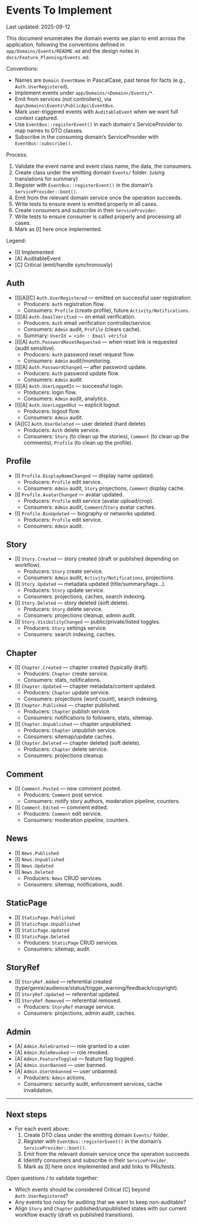 # Events To Implement

Last updated: 2025-09-12

This document enumerates the domain events we plan to emit across the application, following the conventions defined in `app/Domains/Events/README.md` and the design notes in `docs/Feature_Planning/Events.md`.

Conventions:
- Names are `Domain.EventName` in PascalCase, past tense for facts (e.g., `Auth.UserRegistered`).
- Implement events under `app/Domains/<Domain>/Events/*`.
- Emit from services (not controllers), via `App\Domains\Events\PublicApi\EventBus`.
- Mark user-triggered events with `AuditableEvent` when we want full context captured.
- Use `EventBus::registerEvent()` in each domain's ServiceProvider to map names to DTO classes.
- Subscribe in the consuming domain’s ServiceProvider with `EventBus::subscribe()`.

Process:
1) Validate the event name and event class name, the data, the consumers.
2) Create class under the emitting domain `Events/` folder. (using translations for summary)
3) Register with `EventBus::registerEvent()` in the domain’s `ServiceProvider::boot()`.
4) Emit from the relevant domain service once the operation succeeds.
5) Write tests to ensure event is emitted properly in all cases.
6) Create consumers and subscribe in their `ServiceProvider`.
7) Write tests to ensure consumer is called properly and processing all cases.
8) Mark as [I] here once implemented.

Legend:
- [I] Implemented
- [A] AuditableEvent
- [C] Critical (emit/handle synchronously)

## Auth
- [I][A][C] `Auth.UserRegistered` — emitted on successful user registration.
  - Producers: `Auth` registration flow.
  - Consumers: `Profile` (create profile), future `Activity/Notifications`.
- [I][A] `Auth.EmailVerified` — on email verification.
  - Producers: `Auth` email verification controller/service.
  - Consumers: `Admin` audit, `Profile` (clears cache).
  - Summary: `UserId = <id> : Email vérifié`
- [I][A] `Auth.PasswordResetRequested` — when reset link is requested (audit sensitive).
  - Producers: `Auth` password reset request flow.
  - Consumers: `Admin` audit/monitoring.
- [I][A] `Auth.PasswordChanged` — after password update.
  - Producers: `Auth` password update flow.
  - Consumers: `Admin` audit
- [I][A] `Auth.UserLoggedIn` — successful login.
  - Producers: login flow.
  - Consumers: `Admin` audit, analytics.
- [I][A] `Auth.UserLoggedOut` — explicit logout.
  - Producers: logout flow.
  - Consumers: `Admin` audit.
- [A][C] `Auth.UserDeleted` — user deleted (hard delete).
  - Producers: `Auth` delete service.
  - Consumers: `Story` (to clean up the stories), `Comment` (to clean up the comments), `Profile` (to clean up the profile).

## Profile
- [I] `Profile.DisplayNameChanged` — display name updated.
  - Producers: `Profile` edit service.
  - Consumers: `Admin` audit, `Story` projections, `Comment` display cache.
- [I] `Profile.AvatarChanged` — avatar updated.
  - Producers: `Profile` edit service (avatar upload/crop).
  - Consumers: `Admin` audit, `Comment`/`Story` avatar caches.
- [I] `Profile.BioUpdated` — biography or networks updated.
  - Producers: `Profile` edit service.
  - Consumers: `Admin` audit.

## Story
- [I] `Story.Created` — story created (draft or published depending on workflow).
  - Producers: `Story` create service.
  - Consumers: `Admin` audit, `Activity/Notifications`, projections.
- [I] `Story.Updated` — metadata updated (title/summary/tags...).
  - Producers: `Story` update service.
  - Consumers: projections, caches, search indexing.
- [I] `Story.Deleted` — story deleted (soft delete).
  - Producers: `Story` delete service.
  - Consumers: projections cleanup, admin audit.
- [I] `Story.VisibilityChanged` — public/private/listed toggles.
  - Producers: `Story` settings service.
  - Consumers: search indexing, caches.

## Chapter
- [I] `Chapter.Created` — chapter created (typically draft).
  - Producers: `Chapter` create service.
  - Consumers: stats, notifications.
- [I] `Chapter.Updated` — chapter metadata/content updated.
  - Producers: `Chapter` update service.
  - Consumers: projections (word count), search indexing.
- [I] `Chapter.Published` — chapter published.
  - Producers: `Chapter` publish service.
  - Consumers: notifications to followers, stats, sitemap.
- [I] `Chapter.Unpublished` — chapter unpublished.
  - Producers: `Chapter` unpublish service.
  - Consumers: sitemap/update caches.
- [I] `Chapter.Deleted` — chapter deleted (soft delete).
  - Producers: `Chapter` delete service.
  - Consumers: projections cleanup.

## Comment
- [I] `Comment.Posted` — new comment posted.
  - Producers: `Comment` post service.
  - Consumers: notify story authors, moderation pipeline, counters.
- [I] `Comment.Edited` — comment edited.
  - Producers: `Comment` edit service.
  - Consumers: moderation pipeline, counters.

## News
- [I] `News.Published`
- [I] `News.Unpublished`
- [I] `News.Updated`
- [I] `News.Deleted`
  - Producers: `News` CRUD services.
  - Consumers: sitemap, notifications, audit.

## StaticPage
- [I] `StaticPage.Published`
- [I] `StaticPage.Unpublished`
- [I] `StaticPage.Updated`
- [I] `StaticPage.Deleted`
  - Producers: `StaticPage` CRUD services.
  - Consumers: sitemap, audit.

## StoryRef
- [I] `StoryRef.Added` — referential created (type/genre/audience/status/trigger_warning/feedback/copyright).
- [I] `StoryRef.Updated` — referential updated.
- [I] `StoryRef.Removed` — referential removed.
  - Producers: `StoryRef` manage service.
  - Consumers: projections, admin audit, caches.

## Admin
- [A] `Admin.RoleGranted` — role granted to a user.
- [A] `Admin.RoleRevoked` — role revoked.
- [A] `Admin.FeatureToggled` — feature flag toggled.
- [A] `Admin.UserBanned` — user banned.
- [A] `Admin.UserUnbanned` — user unbanned.
  - Producers: `Admin` actions.
  - Consumers: security audit, enforcement services, cache invalidation.

---

## Next steps
- For each event above:
  1) Create DTO class under the emitting domain `Events/` folder.
  2) Register with `EventBus::registerEvent()` in the domain’s `ServiceProvider::boot()`.
  3) Emit from the relevant domain service once the operation succeeds.
  4) Identify consumers and subscribe in their `ServiceProvider`.
  5) Mark as [I] here once implemented and add links to PRs/tests.

Open questions / to validate together:
- Which events should be considered Critical [C] beyond `Auth.UserRegistered`?
- Any events too noisy for auditing that we want to keep non-auditable?
- Align `Story` and `Chapter` published/unpublished states with our current workflow exactly (draft vs published transitions).
